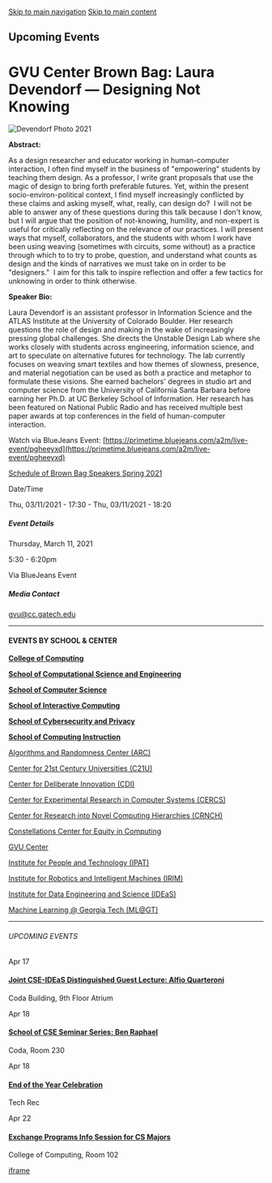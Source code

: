 [Skip to main navigation](https://www.cc.gatech.edu/events/2021/03/11/gvu-center-brown-bag-laura-devendorf-designing-not-knowing#main-navigation) [Skip to main content](https://www.cc.gatech.edu/events/2021/03/11/gvu-center-brown-bag-laura-devendorf-designing-not-knowing#main-content)

## Upcoming Events

# GVU Center Brown Bag: Laura Devendorf — Designing Not Knowing

![Devendorf Photo 2021](https://www.cc.gatech.edu/sites/default/files/images/events/Devendorf_Photo2021_271.jpg)

**Abstract:**

As a design researcher and educator working in human-computer interaction, I often find myself in the business of "empowering" students by teaching them design. As a professor, I write grant proposals that use the magic of design to bring forth preferable futures. Yet, within the present socio-environ-political context, I find myself increasingly conflicted by these claims and asking myself, what, really, can design do?  I will not be able to answer any of these questions during this talk because I don't know, but I will argue that the position of not-knowing, humility, and non-expert is useful for critically reflecting on the relevance of our practices. I will present ways that myself, collaborators, and the students with whom I work have been using weaving (sometimes with circuits, some without) as a practice through which to to try to probe, question, and understand what counts as design and the kinds of narratives we must take on in order to be "designers."  I aim for this talk to inspire reflection and offer a few tactics for unknowing in order to think otherwise.

**Speaker Bio:**

Laura Devendorf is an assistant professor in Information Science and the ATLAS Institute at the University of Colorado Boulder. Her research questions the role of design and making in the wake of increasingly pressing global challenges. She directs the Unstable Design Lab where she works closely with students across engineering, information science, and art to speculate on alternative futures for technology. The lab currently focuses on weaving smart textiles and how themes of slowness, presence, and material negotiation can be used as both a practice and metaphor to formulate these visions. She earned bachelors' degrees in studio art and computer science from the University of California Santa Barbara before earning her Ph.D. at UC Berkeley School of Information. Her research has been featured on National Public Radio and has received multiple best paper awards at top conferences in the field of human-computer interaction.

Watch via BlueJeans Event: [https://primetime.bluejeans.com/a2m/live-event/pgheeyxd](https://primetime.bluejeans.com/a2m/live-event/pgheeyxd)

[Schedule of Brown Bag Speakers Spring 2021](https://gvu.gatech.edu/events/upcoming)

Date/Time

Thu, 03/11/2021 - 17:30
\- Thu, 03/11/2021 - 18:20

##### Event Details

Thursday, March 11, 2021

5:30
\- 6:20pm

Via BlueJeans Event

##### Media Contact

[gvu@cc.gatech.edu](mailto:gvu@cc.gatech.edu)

* * *

#### EVENTS BY SCHOOL & CENTER

[**College of Computing**](https://www.cc.gatech.edu/event/group/college-computing)

[**School of Computational Science and Engineering**](https://www.cc.gatech.edu/event/group/school-computational-science-and-engineering)

[**School of Computer Science**](https://www.cc.gatech.edu/event/group/school-computer-science)

[**School of Interactive Computing**](https://www.cc.gatech.edu/event/group/school-interactive-computing)

[**School of Cybersecurity and Privacy**](https://www.cc.gatech.edu/event/group/school-cybersecurity-and-privacy)

[**School of Computing Instruction**](https://www.cc.gatech.edu/unit/school-computing-instruction)

[Algorithms and Randomness Center (ARC)](https://www.cc.gatech.edu/event/group/algorithms-and-randomness-center-arc)

[Center for 21st Century Universities (C21U)](https://www.cc.gatech.edu/event/group/center-21st-century-universities-c21u)

[Center for Deliberate Innovation (CDI)](https://www.cc.gatech.edu/event/group/center-deliberate-innovation-cdi)

[Center for Experimental Research in Computer Systems (CERCS)](https://www.cc.gatech.edu/event/group/center-experimental-research-computer-systems-cercs)

[Center for Research into Novel Computing Hierarchies (CRNCH)](https://www.cc.gatech.edu/event/group/center-research-novel-computing-hierarchies-crnch)

[Constellations Center for Equity in Computing](https://www.cc.gatech.edu/event/group/constellations-center-equity-computing)

[GVU Center](https://www.cc.gatech.edu/event/group/gvu-center)

[Institute for People and Technology (IPAT)](https://www.cc.gatech.edu/event/group/institute-people-and-technology-ipat)

[Institute for Robotics and Intelligent Machines (IRIM)](https://www.cc.gatech.edu/event/group/institute-robotics-and-intelligent-machines-irim)

[Institute for Data Engineering and Science (IDEaS)](https://www.cc.gatech.edu/event/group/institute-data-engineering-and-science-ideas)

[Machine Learning @ Georgia Tech (ML@GT)](https://www.cc.gatech.edu/event/group/machine-learning-georgia-tech-mlgt)

* * *

###### UPCOMING EVENTS

Apr 17

#### [Joint CSE-IDEaS Distinguished Guest Lecture: Alfio Quarteroni](https://www.cc.gatech.edu/events/2025/04/17/joint-cse-ideas-distinguished-guest-lecture-alfio-quarteroni)

Coda Building, 9th Floor Atrium

Apr 18

#### [School of CSE Seminar Series: Ben Raphael](https://www.cc.gatech.edu/events/2025/04/18/school-cse-seminar-series-ben-raphael)

Coda, Room 230

Apr 18

#### [End of the Year Celebration](https://www.cc.gatech.edu/events/2025/04/18/end-year-celebration)

Tech Rec

Apr 22

#### [Exchange Programs Info Session for CS Majors](https://www.cc.gatech.edu/events/2025/04/22/exchange-programs-info-session-cs-majors)

College of Computing, Room 102

[iframe](https://static.addtoany.com/menu/sm.25.html#type=core&event=load)